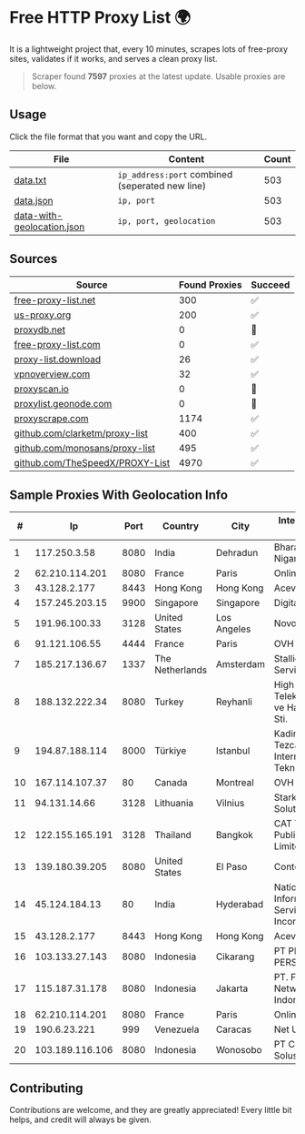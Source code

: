 
# Free HTTP Proxy List 🌍

It is a lightweight project that, every 10 minutes, scrapes lots of free-proxy sites, validates if it works, and serves a clean proxy list.


> Scraper found **7597** proxies at the latest update. Usable proxies are below.

## Usage

Click the file format that you want and copy the URL.


|File|Content|Count|
|----|-------|-----|
|[data.txt](https://raw.githubusercontent.com/themiralay/Proxy-List-World/master/data.txt)|`ip_address:port` combined (seperated new line)|503|
|[data.json](https://raw.githubusercontent.com/themiralay/Proxy-List-World/master/data.json)|`ip, port`|503|
|[data-with-geolocation.json](https://raw.githubusercontent.com/themiralay/Proxy-List-World/master/data-with-geolocation.json)|`ip, port, geolocation`|503|

## Sources

|Source|Found Proxies|Succeed|
|------|-------------|-------|
|[free-proxy-list.net](https://free-proxy-list.net)|300|✅|
|[us-proxy.org](https://www.us-proxy.org)|200|✅|
|[proxydb.net](http://proxydb.net)|0|🚫|
|[free-proxy-list.com](https://free-proxy-list.com/?page=&port=&type%5B%5D=http&type%5B%5D=https&up_time=0&search=Search)|0|✅|
|[proxy-list.download](https://www.proxy-list.download/HTTP)|26|✅|
|[vpnoverview.com](https://vpnoverview.com/privacy/anonymous-browsing/free-proxy-servers)|32|✅|
|[proxyscan.io](https://www.proxyscan.io)|0|🚫|
|[proxylist.geonode.com](https://proxylist.geonode.com/api/proxy-list?limit=300&page=1&sort_by=lastChecked&sort_type=desc&protocols=http,https)|0|🚫|
|[proxyscrape.com](https://api.proxyscrape.com/v2/?request=displayproxies&protocol=http&timeout=10000&country=all&ssl=all&anonymity=all)|1174|✅|
|[github.com/clarketm/proxy-list](https://raw.githubusercontent.com/clarketm/proxy-list/master/proxy-list-raw.txt)|400|✅|
|[github.com/monosans/proxy-list](https://raw.githubusercontent.com/monosans/proxy-list/main/proxies/http.txt)|495|✅|
|[github.com/TheSpeedX/PROXY-List](https://raw.githubusercontent.com/TheSpeedX/PROXY-List/master/http.txt)|4970|✅|


## Sample Proxies With Geolocation Info

|#|Ip|Port|Country|City|Internet Service Provider|
|-|--|----|-------|----|-------------------------|
|1|117.250.3.58|8080|India|Dehradun|Bharat Sanchar Nigam Ltd|
|2|62.210.114.201|8080|France|Paris|Online SAS|
|3|43.128.2.177|8443|Hong Kong|Hong Kong|Aceville Pte.ltd|
|4|157.245.203.15|9900|Singapore|Singapore|DigitalOcean, LLC|
|5|191.96.100.33|3128|United States|Los Angeles|NovoServe B.V.|
|6|91.121.106.55|4444|France|Paris|OVH SAS|
|7|185.217.136.67|1337|The Netherlands|Amsterdam|Stallion Network Services Limited|
|8|188.132.222.34|8080|Turkey|Reyhanli|High Speed Telekomunikasyon ve Hab. Hiz. Ltd. Sti.|
|9|194.87.188.114|8000|Türkiye|Istanbul|Kadir Huseyin Tezcan Nosspeed Internet Teknolojileri|
|10|167.114.107.37|80|Canada|Montreal|OVH SAS|
|11|94.131.14.66|3128|Lithuania|Vilnius|Stark Industries Solutions LTD|
|12|122.155.165.191|3128|Thailand|Bangkok|CAT Telecom Public Company Limited|
|13|139.180.39.205|8080|United States|El Paso|Conterra|
|14|45.124.184.13|80|India|Hyderabad|National Informatics Centre Services Incorporated|
|15|43.128.2.177|8443|Hong Kong|Hong Kong|Aceville Pte.ltd|
|16|103.133.27.143|8080|Indonesia|Cikarang|PT PHATRIA INTI PERSADA|
|17|115.187.31.178|8080|Indonesia|Jakarta|PT. Fiber Networks Indonesia|
|18|62.210.114.201|8080|France|Paris|Online SAS|
|19|190.6.23.221|999|Venezuela|Caracas|Net Uno|
|20|103.189.116.106|8080|Indonesia|Wonosobo|PT Callysta Total Solusindo|



## Contributing

Contributions are welcome, and they are greatly appreciated! Every
little bit helps, and credit will always be given.


